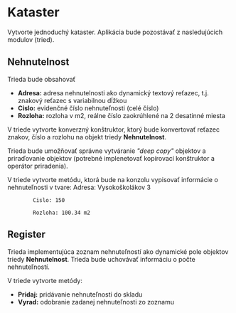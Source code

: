 ﻿# Kataster
Vytvorte jednoduchý kataster. Aplikácia bude pozostávať z nasledujúcich modulov (tried).
## Nehnutelnost
Trieda bude obsahovať
- **Adresa:** adresa nehnutelnosti ako dynamický textový reťazec, t.j. znakový reťazec 
s variabilnou dĺžkou
- **Cislo:** evidenčné číslo nehnuteľnosti (celé číslo)
- **Rozloha:** rozloha v m2, reálne číslo zaokrúhlené na 2 desatinné miesta

V triede vytvorte konverzný konštruktor, ktorý bude konvertovať reťazec znakov, 
číslo a rozlohu na objekt triedy **Nehnutelnost**.

Trieda bude umožňovať správne vytváranie *"deep copy"* objektov a priraďovanie objektov 
(potrebné implenetovať kopírovací konštruktor a operátor priradenia).

V triede vytvorte metódu, ktorá bude na konzolu vypisovať informácie o nehnuteľnosti
v tvare:
			Adresa: Vysokoškolákov 3

			Cislo: 150

			Rozloha: 100.34 m2

## Register
Trieda implementujúca zoznam nehnuteľností ako dynamické pole objektov triedy **Nehnutelnost**. 
Trieda bude uchovávať informáciu o počte nehnuteľností.

V triede vytvorte metódy:
- **Pridaj:** pridávanie nehnuteľnosti do skladu
- **Vyrad:** odobranie zadanej nehnuteľnosti zo zoznamu
